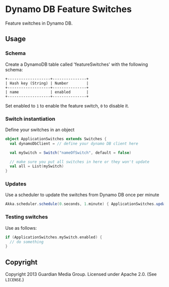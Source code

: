 # Dynamo DB Feature Switches

Feature switches in Dynamo DB.

## Usage

### Schema

Create a DynamoDB table called 'featureSwitches' with the following schema:

```
+-------------------+---------------+
| Hash key (String) | Number        |
+-------------------+---------------+
| name              | enabled       |
+-------------------+---------------+
```

Set enabled to `1` to enable the feature switch, `0` to disable it.

### Switch instantiation

Define your switches in an object

```scala
object ApplicationSwitches extends Switches {
  val dynamoDbClient = // define your dynamo DB client here

  val mySwitch = Switch("nameOfSwitch", default = false)

  // make sure you put all switches in here or they won't update
  val all = List(mySwitch)
}
```

### Updates

Use a scheduler to update the switches from Dynamo DB once per minute

```scala
Akka.scheduler.schedule(0.seconds, 1.minute) { ApplicationSwitches.update() }
```

### Testing switches

Use as follows:

```scala
if (ApplicationSwitches.mySwitch.enabled) {
  // do something
}
```

## Copyright

Copyright 2013 Guardian Media Group. Licensed under Apache 2.0. (See `LICENSE`.)
